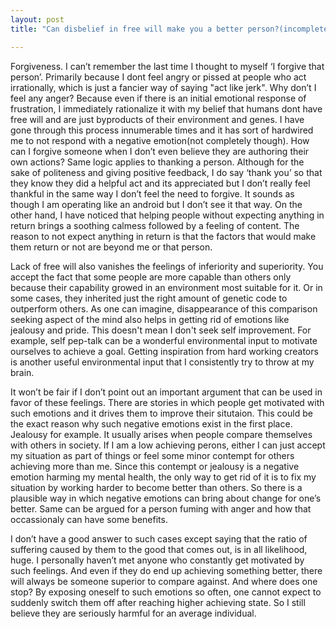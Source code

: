 ```yaml
---
layout: post
title: "Can disbelief in free will make you a better person?(incomplete)"

---
```


Forgiveness. I can’t remember the last time I thought to myself ‘I forgive that person’.  Primarily because I dont feel angry or pissed at people who act irrationally, which is just a fancier way of saying "act like jerk". Why don’t I feel any anger? Because even if there is an initial emotional response of frustration, I immediately rationalize it with my belief that humans dont have free will and are just byproducts of their environment and genes. I have gone through this process innumerable times and it has sort of hardwired me to not respond with a negative emotion(not completely though). How can I forgive someone when I don’t even believe they are authoring their own actions? Same logic applies to thanking a person. Although for the sake of politeness and giving positive feedback, I do say ‘thank you’  so that they know they did a helpful act and its appreciated but I don’t really feel thankful in the same way I don’t feel the need to forgive. It sounds as though I am operating like an android but I don’t see it that way. On the other hand, I have noticed that helping people without expecting anything in return brings a soothing calmess followed by a feeling of content. The reason to not expect anything in return is that the factors that would make them return or not are beyond me or that person.

Lack of free will also vanishes the feelings of inferiority and superiority. You accept the fact that some people are more capable than others only because their capability growed in an environment most suitable for it. Or in some cases, they inherited just the right amount of genetic code to outperform others. As one can imagine, disappearance of this comparison seeking aspect of the mind also helps in getting rid of emotions like jealousy and pride. This doesn't mean I don't seek self improvement. For example, self pep-talk can be a wonderful environmental input to motivate ourselves to achieve a goal. Getting inspiration from hard working creators is another useful environmental input that I consistently try to throw at my brain. 

It won’t be fair if I don’t point out an important argument that can be used in favor of these feelings. There are stories in which people get motivated with such emotions and it drives them to improve their situtaion. This could be the exact reason why such negative emotions exist in the first place. Jealousy for example. It usually arises when people compare themselves with others in society. If I am a low achieving perons, either I can just accept my situation as part of things or feel some minor contempt for others achieving more than me. Since this contempt or jealousy is a negative emotion harming my mental health, the only way to get rid of it is to fix my situation by working harder to become better than others. So there is a plausible way in which negative emotions can bring about change for one’s better. Same can be argued for a person fuming with anger and how that occassionaly can have some benefits. 

I don’t have a good answer to such cases except saying that the ratio of suffering caused by them to the good that comes out, is in all likelihood, huge. I personally haven’t met anyone who constantly get motivated by such feelings. And even if they do end up achieving something better, there will always be someone superior to compare against. And where does one stop? By exposing oneself to such emotions so often, one cannot expect to suddenly switch them off after reaching higher achieving state. So I still believe they are seriously harmful for an average individual.


